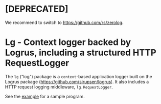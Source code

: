# [DEPRECATED]

We recommend to switch to https://github.com/rs/zerolog.

# Lg - Context logger backed by Logrus, including a structured HTTP RequestLogger

The `lg` ("log") package is a `context`-based application logger built on the Logrus package
(https://github.com/sirupsen/logrus). It also includes a HTTP request logging middleware, `lg.RequestLogger`.

See the [example](_example/main.go) for a sample program.
